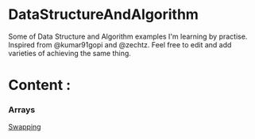 # DataStructureAndAlgorithm
Some of Data Structure and Algorithm examples I'm learning by practise. Inspired from @kumar91gopi and @zechtz. 
Feel free to edit and add varieties of achieving the same thing. 

# Content :
### Arrays
[Swapping](https://github.com/nickyrabit/DataStructureAndAlgorithm/blob/master/swapping.py)
